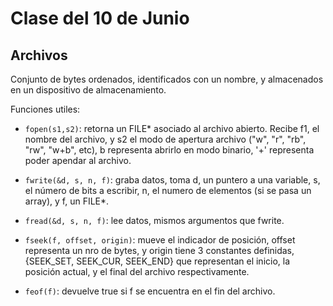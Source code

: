 # Clase del 10 de Junio

## Archivos

Conjunto de bytes ordenados, identificados con un nombre, y almacenados en un 
dispositivo de almacenamiento.

Funciones utiles:

- `fopen(s1,s2)`: retorna un FILE* asociado al archivo abierto. Recibe f1, el nombre
  del archivo, y s2 el modo de apertura archivo ("w", "r", "rb", "rw", "w+b", etc),
  b representa abrirlo en modo binario, '+' representa poder apendar al archivo.

- `fwrite(&d, s, n, f)`: graba datos, toma d, un puntero a una variable, s, el número
  de bits a escribir, n, el numero de elementos (si se pasa un array), y f, un FILE*.

- `fread(&d, s, n, f)`: lee datos, mismos argumentos que fwrite.

- `fseek(f, offset, origin)`: mueve el indicador de posición, offset representa un
  nro de bytes, y origin tiene 3 constantes definidas, {SEEK_SET, SEEK_CUR, SEEK_END}
  que representan el inicio, la posición actual, y el final del archivo respectivamente.

- `feof(f)`: devuelve true si f se encuentra en el fin del archivo.
